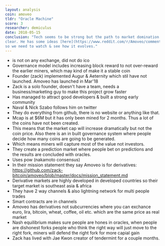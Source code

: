 ```yaml
---
layout: analysis
coin: amoveo
tldr: "Oracle Machine"
score: 3
researcher: demiculus
date: 2018-05-15
conclusion: "Tech seems to be strong but the path to market domination is not
clear. He has some ideas [here](https://www.reddit.com/r/Amoveo/comments/8j91ik/good_tech_but_what_is_the_path_to_market/),
so we need to watch & see how it evolves."
---
```


- is not on any exchange, did not do ico
- Governance model includes increasing block reward to not over-reward the earlier miners, which may kind of make it a stable coin
- Founder (zack) implemented Augur & Aeternity which stil have not launched. Amoveo has launched in Mar'18
- Zack is a solo founder, doesn't have a team, needs a business/marketing guy to make this project grow faster
- Has managed to attract good developers & built a strong early community
- Naval & Nick Szabo follows him on twitter
- They do everything from github, there is no website or anything like that.
- Mcap is at $6M but it has only been mined for 2 months. Thus a lot of the coins have not been created.
- This means that the market cap will increase dramatically but not the coin price. Also there is an in built governance system where people decide how many coins are going to be generated.
- Which means miners will capture most of the value not investors.
- They create a prediction market where people bet on predictions and the results are concluded with oracles.
- Uses pow (nakamoto consensus)
- In their mission statement they say Amoveo is for derivatives: https://github.com/zack-bitcoin/amoveo/blob/master/docs/mission_statement.md
- Derivative markets are highly developed in developed countries so their target market is southeast asia & africa
- They have 2 way channels & also lightning network for multi people trades
- Smart contracts are in channels
- Amoveo has derivatives not subcurrencies where you can exchance euro, lira, bitcoin, wheat, coffee, oil etc. which are the same price as real market
- Nash equilibrium makes sure people are hones in oracles, when people are dishonest forks people who think the right way will just move to the right fork, miners will defend the right fork for more capial gain
- Zack has lived with Jae Kwon creator of tendermint for a couple months.

